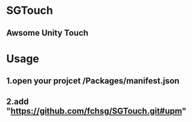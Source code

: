 # SGTouch
## Awsome Unity Touch

# Usage
## 1.open your projcet /Packages/manifest.json
## 2.add "https://github.com/fchsg/SGTouch.git#upm" 

